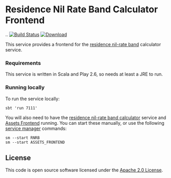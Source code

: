 # Residence Nil Rate Band Calculator Frontend
..
[![Build Status](https://travis-ci.org/hmrc/residence-nil-rate-band-calculator-frontend.svg?branch=master)](https://travis-ci.org/hmrc/residence-nil-rate-band-calculator-frontend) [ ![Download](https://api.bintray.com/packages/hmrc/releases/residence-nil-rate-band-calculator-frontend/images/download.svg) ](https://bintray.com/hmrc/releases/residence-nil-rate-band-calculator-frontend/_latestVersion)

This service provides a frontend for the [residence nil-rate band](https://www.gov.uk/guidance/inheritance-tax-residence-nil-rate-band) calculator service.

### Requirements 
This service is written in Scala and Play 2.6, so needs at least a JRE to run.

### Running locally
To run the service locally:

    sbt 'run 7111'

You will also need to have the [residence nil-rate band calculator](https://github.com/hmrc/residence-nil-rate-band-calculator) service and
[Assets Frontend](https://github.com/hmrc/assets-frontend) running.  You can start these manually, or use the following [service manager](https://github.com/hmrc/service-manager) commands:

    sm --start RNRB
    sm --start ASSETS_FRONTEND

## License

This code is open source software licensed under the [Apache 2.0 License]("http://www.apache.org/licenses/LICENSE-2.0.html").
    